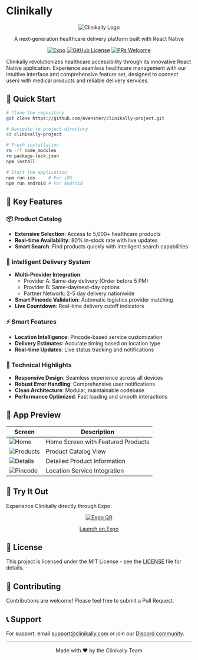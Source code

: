 # Clinikally

<div align="center">

![Clinikally Logo](./logo.png)

A next-generation healthcare delivery platform built with React Native

[![Expo](https://img.shields.io/badge/Expo-Platform-blue)](https://expo.dev)
[![GitHub License](https://img.shields.io/badge/license-MIT-blue.svg)](LICENSE)
[![PRs Welcome](https://img.shields.io/badge/PRs-welcome-brightgreen.svg)](CONTRIBUTING.md)

</div>

Clinikally revolutionizes healthcare accessibility through its innovative React Native application. Experience seamless healthcare management with our intuitive interface and comprehensive feature set, designed to connect users with medical products and reliable delivery services.

## 🚀 Quick Start

```bash
# Clone the repository
git clone https://github.com/Avenster/clinikally-project.git

# Navigate to project directory
cd clinikally-project

# Fresh installation
rm -rf node_modules
rm package-lock.json
npm install

# Start the application
npm run ios     # For iOS
npm run android # For Android
```

## 🌟 Key Features

### 📦 Product Catalog
- **Extensive Selection**: Access to 5,000+ healthcare products
- **Real-time Availability**: 80% in-stock rate with live updates
- **Smart Search**: Find products quickly with intelligent search capabilities

### 🚚 Intelligent Delivery System
- **Multi-Provider Integration**: 
  - Provider A: Same-day delivery (Order before 5 PM)
  - Provider B: Same-day/next-day options
  - Partner Network: 2-5 day delivery nationwide
- **Smart Pincode Validation**: Automatic logistics provider matching
- **Live Countdown**: Real-time delivery cutoff indicators

### ⚡ Smart Features
- **Location Intelligence**: Pincode-based service customization
- **Delivery Estimates**: Accurate timing based on location type
- **Real-time Updates**: Live status tracking and notifications

### 💪 Technical Highlights
- **Responsive Design**: Seamless experience across all devices
- **Robust Error Handling**: Comprehensive user notifications
- **Clean Architecture**: Modular, maintainable codebase
- **Performance Optimized**: Fast loading and smooth interactions

## 📱 App Preview

| Screen | Description |
|--------|-------------|
| ![Home](./ss1.png) | Home Screen with Featured Products |
| ![Products](./ss2.png) | Product Catalog View |
| ![Details](./ss3.png) | Detailed Product Information |
| ![Pincode](./ss4.png) | Location Service Integration |

## 📲 Try It Out

Experience Clinikally directly through Expo:

<div align="center">

[![Expo QR](./ss6.png)](https://expo.dev/preview/update?message=second&updateRuntimeVersion=1.0.0&createdAt=2024-10-30T13%3A56%3A30.740Z&slug=exp&projectId=975ca44f-17d4-4092-ae5e-81c3dc2470ff&group=19d7df8c-dedc-475f-bc52-0a4fa6b7fd9a)

[Launch on Expo](https://expo.dev/preview/update?message=second&updateRuntimeVersion=1.0.0&createdAt=2024-10-30T13%3A56%3A30.740Z&slug=exp&projectId=975ca44f-17d4-4092-ae5e-81c3dc2470ff&group=19d7df8c-dedc-475f-bc52-0a4fa6b7fd9a)

</div>

## 📄 License

This project is licensed under the MIT License - see the [LICENSE](LICENSE) file for details.

## 🤝 Contributing

Contributions are welcome! Please feel free to submit a Pull Request.

## 📞 Support

For support, email support@clinikally.com or join our [Discord community](https://discord.gg/clinikally).

---

<div align="center">
Made with ❤️ by the Clinikally Team
</div>